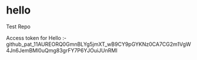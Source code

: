 # hello
Test Repo 

Access token for Hello :- 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
